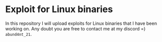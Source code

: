 # Exploit for Linux binaries

In this repository I will upload exploits for Linux binaries that I have been working on. Any doubt you are free to contact me at my discord =) `abund4nt_21`.
